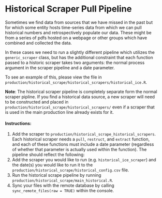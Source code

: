 # Historical Scraper Pull Pipeline

Sometimes we find data from sources that we have missed in the past but for which some entity hosts time-series data from which we can pull historical numbers and retrospectively populate our data. These might be from a series of pdfs hosted on a webpage or other groups which have combined and collected the data. 

In these cases we need to run a slightly different pipeline which utilizes the `generic_scraper` class, but has the additional constraint that each function passed to a historic scraper takes two arguments: the normal process argument in the scraper pipeline and a date parameter.  

To see an example of this, please view the file in `production/historical_scrape/historical_scrapers/historical_ice.R`. 

**Note**: The historical scraper pipeline is completely separate form the normal scraper pipline. If you find a historical data source, a new scraper will need to be constructed and placed in `production/historical_scrape/historical_scrapers/` even if a scraper that is used in the main production line already exists for it. 

#### Instructions: 

1. Add the scraper to `production/historical_scrape_historical_scrapers`. Each historical scraper needs a `pull`, `restruct`, and `extract` function, and each of these functions must include a date parameter (regardless of whether that parameter is actually used within the function). The pipeline should reflect the following: 
2. Add the scraper you would like to run (e.g. `historical_ice_scraper`) and the date(s) you would like to run it to the `production/historical_scrape/historical_config.csv` file. 
3. Run the historical scrape pipeline by running `production/historical_scrape/main_historical.R`. 
4. Sync your files with the remote database by calling `sync_remote_files(raw = TRUE)` within the console. 
